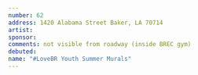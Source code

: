 ```yaml
---
number: 62
address: 1420 Alabama Street Baker, LA 70714
artist:
sponsor:
comments: not visible from roadway (inside BREC gym)
debuted:
name: "#LoveBR Youth Summer Murals"
---
```

